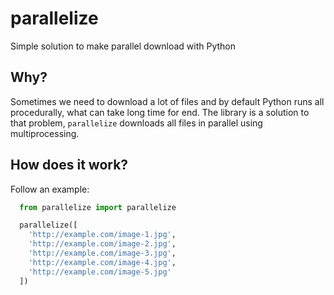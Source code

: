 # parallelize
Simple solution to make parallel download with Python

## Why?
Sometimes we need to download a lot of files and by default Python runs all procedurally, what can take long time for end.
The library is a solution to that problem, `parallelize` downloads all files in parallel using multiprocessing.

## How does it work?
Follow an example:
```python
  from parallelize import parallelize

  parallelize([
    'http://example.com/image-1.jpg',
    'http://example.com/image-2.jpg',
    'http://example.com/image-3.jpg',
    'http://example.com/image-4.jpg',
    'http://example.com/image-5.jpg'
  ])
```
